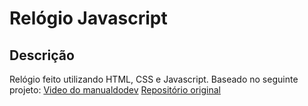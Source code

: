 # Relógio Javascript

## Descrição

Relógio feito utilizando HTML, CSS e Javascript.
Baseado no seguinte projeto:
[Video do manualdodev](https://www.youtube.com/watch?v=FJGNnYG50gA)
[Repositório original](https://github.com/manualdodev/clock)
